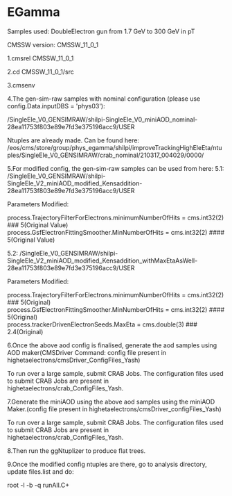 # EGamma
Samples used: DoubleElectron gun from 1.7 GeV to 300 GeV in pT

CMSSW version: CMSSW_11_0_1

1.cmsrel CMSSW_11_0_1

2.cd CMSSW_11_0_1/src

3.cmsenv

4.The gen-sim-raw samples with nominal configuration (please use config.Data.inputDBS = 'phys03'):

/SingleEle_V0_GENSIMRAW/shilpi-SingleEle_V0_miniAOD_nominal-28ea11753f803e89e7fd3e375196acc9/USER

Ntuples are already made. Can be found here: /eos/cms/store/group/phys_egamma/shilpi/improveTrackingHighEleEta/ntuples/SingleEle_V0_GENSIMRAW/crab_nominal/210317_004029/0000/

5.For modified config, the gen-sim-raw samples can be used from here: 
5.1: /SingleEle_V0_GENSIMRAW/shilpi-SingleEle_V2_miniAOD_modified_Kensaddition-28ea11753f803e89e7fd3e375196acc9/USER 

Parameters Modified:

process.TrajectoryFilterForElectrons.minimumNumberOfHits = cms.int32(2) ### 5(Original Value)                                                     
process.GsfElectronFittingSmoother.MinNumberOfHits = cms.int32(2) #### 5(Original Value)

5.2: /SingleEle_V0_GENSIMRAW/shilpi-SingleEle_V2_miniAOD_modified_Kensaddition_withMaxEtaAsWell-28ea11753f803e89e7fd3e375196acc9/USER

Parameters Modified:

process.TrajectoryFilterForElectrons.minimumNumberOfHits = cms.int32(2) ### 5(Original)                                                     
process.GsfElectronFittingSmoother.MinNumberOfHits = cms.int32(2) #### 5(Original)                                                         
process.trackerDrivenElectronSeeds.MaxEta = cms.double(3) ### 2.4(Original)

6.Once the above aod config is finalised, generate the aod samples using AOD maker(CMSDriver Command: config file present in highetaelectrons/cmsDriver_ConfigFiles_Yash)

To run over a large sample, submit CRAB Jobs. The configuration files used to submit CRAB Jobs are present in highetaelectrons/crab_ConfigFiles_Yash.

7.Generate the miniAOD using the above aod samples using the miniAOD Maker.(config file present in highetaelectrons/cmsDriver_configFiles_Yash)

To run over a large sample, submit CRAB Jobs. The configuration files used to submit CRAB Jobs are present in highetaelectrons/crab_ConfigFiles_Yash.

8.Then run the ggNtuplizer to produce flat trees.

9.Once the modified config ntuples are there, go to analysis directory, update files.list and do:

  root -l -b -q runAll.C+

